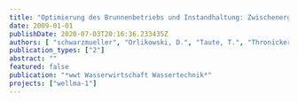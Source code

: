 ```yaml
---
title: "Optimierung des Brunnenbetriebs und Instandhaltung: Zwischenergebnisse des interdisziplinären Forschungsprojektes WellMa am Kompetenzzentrum Wasser Berlin"
date: 2009-01-01
publishDate: 2020-07-03T20:16:36.233435Z
authors: [ "schwarzmueller", "Orlikowski, D.", "Taute, T.", "Thronicker, O.", "Dlubek, H.", "Wittstock, E." ]
publication_types: ["2"]
abstract: ""
featured: false
publication: "*wwt Wasserwirtschaft Wassertechnik*"
projects: ["wellma-1"]
---
```


